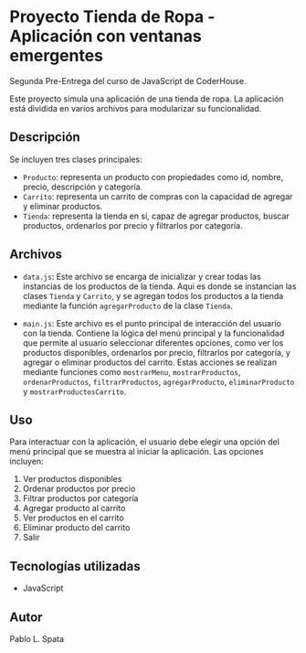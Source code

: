 # Proyecto Tienda de Ropa - Aplicación con ventanas emergentes

Segunda Pre-Entrega del curso de JavaScript de CoderHouse. 

Este proyecto simula una aplicación de una tienda de ropa. La aplicación está dividida en varios archivos para modularizar su funcionalidad.

## Descripción

Se incluyen tres clases principales:

- `Producto`: representa un producto con propiedades como id, nombre, precio, descripción y categoría.
- `Carrito`: representa un carrito de compras con la capacidad de agregar y eliminar productos.
- `Tienda`: representa la tienda en sí, capaz de agregar productos, buscar productos, ordenarlos por precio y filtrarlos por categoría.

## Archivos

- `data.js`: Este archivo se encarga de inicializar y crear todas las instancias de los productos de la tienda. Aquí es donde se instancian las clases `Tienda` y `Carrito`, y se agregan todos los productos a la tienda mediante la función `agregarProducto` de la clase `Tienda`.

- `main.js`: Este archivo es el punto principal de interacción del usuario con la tienda. Contiene la lógica del menú principal y la funcionalidad que permite al usuario seleccionar diferentes opciones, como ver los productos disponibles, ordenarlos por precio, filtrarlos por categoría, y agregar o eliminar productos del carrito. Estas acciones se realizan mediante funciones como `mostrarMenu`, `mostrarProductos`, `ordenarProductos`, `filtrarProductos`, `agregarProducto`, `eliminarProducto` y `mostrarProductosCarrito`.

## Uso

Para interactuar con la aplicación, el usuario debe elegir una opción del menú principal que se muestra al iniciar la aplicación. Las opciones incluyen:

1. Ver productos disponibles
2. Ordenar productos por precio
3. Filtrar productos por categoría
4. Agregar producto al carrito
5. Ver productos en el carrito
6. Eliminar producto del carrito
7. Salir

## Tecnologías utilizadas

- JavaScript

## Autor

Pablo L. Spata